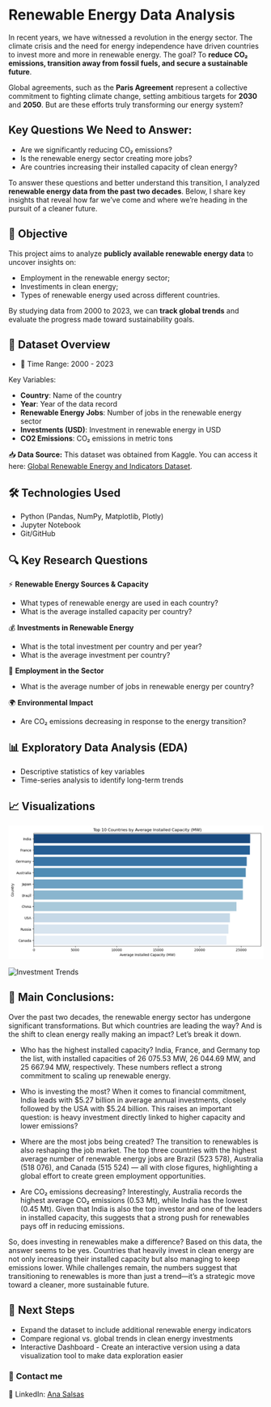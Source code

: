 # **Renewable Energy Data Analysis**

In recent years, we have witnessed a revolution in the energy sector. The climate crisis and the need for energy independence have driven countries to invest more and more in renewable energy. The goal? To **reduce CO₂ emissions, transition away from fossil fuels, and secure a sustainable future**.

Global agreements, such as the **Paris Agreement** represent a collective commitment to fighting climate change, setting ambitious targets for **2030** and **2050**. But are these efforts truly transforming our energy system?

## **Key Questions We Need to Answer:**
 - Are we significantly reducing CO₂ emissions?
 - Is the renewable energy sector creating more jobs?
 - Are countries increasing their installed capacity of clean energy?

To answer these questions and better understand this transition, I analyzed **renewable energy data from the past two decades**. Below, I share key insights that reveal how far we’ve come and where we’re heading in the pursuit of a cleaner future.


## 📌 **Objective**
This project aims to analyze **publicly available renewable energy data** to uncover  insights on:
- Employment in the renewable energy sector;
- Investiments in clean energy;
- Types of renewable energy used across different countries.

By studying data from 2000 to 2023, we can **track global trends** and evaluate the progress made toward sustainability goals.

## 📂 **Dataset Overview**

- 📅 Time Range: 2000 - 2023

Key Variables:
- **Country**: Name of the country
- **Year**: Year of the data record
- **Renewable Energy Jobs**: Number of jobs in the renewable energy sector
- **Investments (USD)**: Investment in renewable energy in USD
- **CO2 Emissions**: CO₂ emissions in metric tons

📥 **Data Source:** This dataset was obtained from Kaggle. 
You can access it here: [Global Renewable Energy and Indicators Dataset](https://www.kaggle.com/datasets/anishvijay/global-renewable-energy-and-indicators-dataset/data).


## 🛠 **Technologies Used**

- Python (Pandas, NumPy, Matplotlib, Plotly)
- Jupyter Notebook
- Git/GitHub 

## 🔍 **Key Research Questions**

⚡ **Renewable Energy Sources & Capacity**
- What types of renewable energy are used in each country?
- What is the average installed capacity per country?

💰 **Investments in Renewable Energy**
- What is the total investment per country and per year?
- What is the average investment per country?

👷 **Employment in the Sector**
- What is the average number of jobs in renewable energy per country?

🌍 **Environmental Impact**
- Are CO₂ emissions decreasing in response to the energy transition?


## 📊 **Exploratory Data Analysis (EDA)**

- Descriptive statistics of key variables
- Time-series analysis to identify long-term trends

## 📈 **Visualizations**

![Installed Capacity](https://github.com/anasalsas/renewable-energy-analysis/blob/main/installed_capacity.png)

![Investment Trends](https://github.com/anasalsas/renewable-energy-analysis/blob/main/investment_trends.png)



## 📌 **Main Conclusions:**

Over the past two decades, the renewable energy sector has undergone significant transformations. But which countries are leading the way? And is the shift to clean energy really making an impact? Let’s break it down.

- Who has the highest installed capacity?
India, France, and Germany top the list, with installed capacities of 26 075.53 MW, 26 044.69 MW, and 25 667.94 MW, respectively. These numbers reflect a strong commitment to scaling up renewable energy.

- Who is investing the most?
When it comes to financial commitment, India leads with $5.27 billion in average annual investments, closely followed by the USA with $5.24 billion. This raises an important question: is heavy investment directly linked to higher capacity and lower emissions?

- Where are the most jobs being created?
The transition to renewables is also reshaping the job market. The top three countries with the highest average number of renewable energy jobs are Brazil (523 578), Australia (518 076), and Canada (515 524) — all with close figures, highlighting a global effort to create green employment opportunities.

- Are CO₂ emissions decreasing?
Interestingly, Australia records the highest average CO₂ emissions (0.53 Mt), while India has the lowest (0.45 Mt). Given that India is also the top investor and one of the leaders in installed capacity, this suggests that a strong push for renewables pays off in reducing emissions.

So, does investing in renewables make a difference?
Based on this data, the answer seems to be yes. Countries that heavily invest in clean energy are not only increasing their installed capacity but also managing to keep emissions lower. While challenges remain, the numbers suggest that transitioning to renewables is more than just a trend—it’s a strategic move toward a cleaner, more sustainable future. 

## 📌 **Next Steps**

- Expand the dataset to include additional renewable energy indicators
- Compare regional vs. global trends in clean energy investments
- Interactive Dashboard - Create an interactive version using a data visualization tool to make data exploration easier

### 📧 **Contact me**  

🔗 LinkedIn: [Ana Salsas](https://www.linkedin.com/in/anasalsas/)  